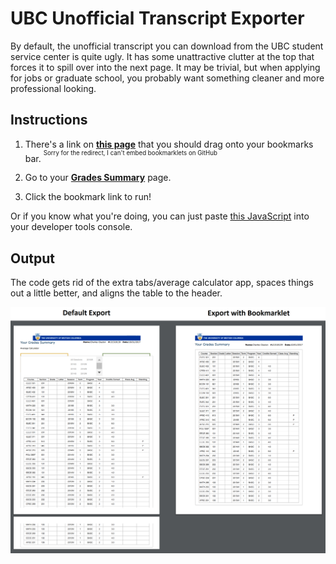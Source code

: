# UBC Unofficial Transcript Exporter

By default, the unofficial transcript you can download from the UBC student service center is quite ugly. It has some unattractive clutter at the top that forces it to spill over into the next page. It may be trivial, but when applying for jobs or graduate school, you probably want something cleaner and more professional looking.

## Instructions

1. There's a link on [**this page**](http://crclayton.com/projects/transcript-exporter/index.html) that you should drag onto your bookmarks bar. <sup><sup>Sorry for the redirect, I can't embed bookmarklets on GitHub</sup></sup>

2. Go to your [**Grades Summary**](https://ssc.adm.ubc.ca/sscportal/servlets/SRVSSCFramework?function=SessGradeRpt) page.

3. Click the bookmark link to run!

Or if you know what you're doing, you can just paste [this JavaScript](https://github.com/crclayton/ubc-unofficial-transcript-exporter/blob/master/export-transcript.js) into your developer tools console.

## Output

The code gets rid of the extra tabs/average calculator app, spaces things out a little better, and aligns the table to the header. 

![](./Comparison.png "Logo Title Text 1")

